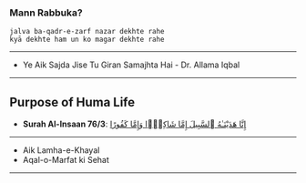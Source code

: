 ### Mann Rabbuka?

```
jalva ba-qadr-e-zarf nazar dekhte rahe
kyā dekhte ham un ko magar dekhte rahe
```

***

* Ye Aik Sajda Jise Tu Giran Samajhta Hai - Dr. Allama Iqbal

***

## Purpose of Huma Life
* __Surah Al-Insaan 76/3__: [إِنَّا هَدَيْنَـٰهُ ٱلسَّبِيلَ إِمَّا شَاكِرًۭا وَإِمَّا كَفُورًا](https://quran.com/76/3)

***

* Aik Lamha-e-Khayal
* Aqal-o-Marfat ki Sehat

*** 
